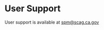 # User Support


User support is available at <a href="&#109;&#x61;i&#x6C;&#x74;&#111;:&#x73;&#x70;&#x6D;&#64;&#115;&#99;&#x61;&#x67;&#x2E;c&#97;&#46;&#x67;o&#118;">&#x73;&#x70;&#x6D;&#64;&#115;&#99;&#x61;&#x67;&#x2E;c&#97;&#46;&#x67;o&#118;</a>
